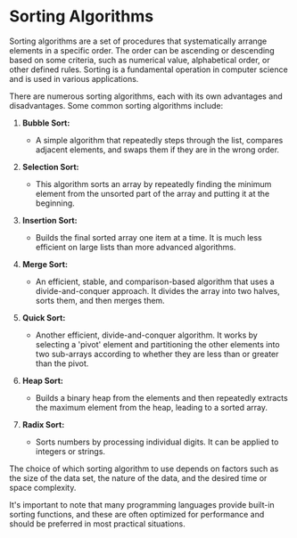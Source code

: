 # Sorting Algorithms

Sorting algorithms are a set of procedures that systematically arrange elements in a specific order. The order can be ascending or descending based on some criteria, such as numerical value, alphabetical order, or other defined rules. Sorting is a fundamental operation in computer science and is used in various applications.

There are numerous sorting algorithms, each with its own advantages and disadvantages. Some common sorting algorithms include:

1. **Bubble Sort:**
   - A simple algorithm that repeatedly steps through the list, compares adjacent elements, and swaps them if they are in the wrong order.

2. **Selection Sort:**
   - This algorithm sorts an array by repeatedly finding the minimum element from the unsorted part of the array and putting it at the beginning.

3. **Insertion Sort:**
   - Builds the final sorted array one item at a time. It is much less efficient on large lists than more advanced algorithms.

4. **Merge Sort:**
   - An efficient, stable, and comparison-based algorithm that uses a divide-and-conquer approach. It divides the array into two halves, sorts them, and then merges them.

5. **Quick Sort:**
   - Another efficient, divide-and-conquer algorithm. It works by selecting a 'pivot' element and partitioning the other elements into two sub-arrays according to whether they are less than or greater than the pivot.

6. **Heap Sort:**
   - Builds a binary heap from the elements and then repeatedly extracts the maximum element from the heap, leading to a sorted array.

7. **Radix Sort:**
   - Sorts numbers by processing individual digits. It can be applied to integers or strings.

The choice of which sorting algorithm to use depends on factors such as the size of the data set, the nature of the data, and the desired time or space complexity.

It's important to note that many programming languages provide built-in sorting functions, and these are often optimized for performance and should be preferred in most practical situations.
